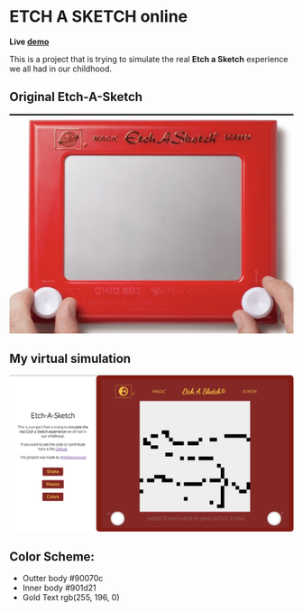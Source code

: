 # ETCH A SKETCH online 
**Live [demo](https://etchasketch-jovan.netlify.app)**

This is a project that is trying to simulate the real **Etch a Sketch** experience we all had in our childhood.

## Original Etch-A-Sketch
![Original Image](resources/original.png)
## My virtual simulation
![Screenshot of page](resources/virtual.png)

## Color Scheme:<br>
<ul>
<li>Outter body #90070c</li>
<li>Inner body #901d21</li>
<li>Gold Text rgb(255, 196, 0)</li>
</ul>
